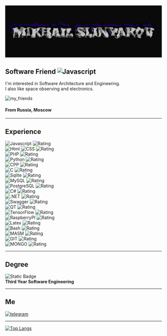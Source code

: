 [![Header](https://github.com/Slindess/Slindess/blob/main/assets/MS.png?raw=true)](https://vk.com/mikhailslinyakov)

## Software Friend ![Javascript](https://img.shields.io/badge/--000000?style=for-the-badge&logo=mcdonalds&color=FFFFFF)  
I'm interested in Software Architecture and Engineering.  
I also like space observing and electronics.  

![my_friends](https://github.com/user-attachments/assets/39b037ce-8e30-46e8-b78a-fd5c2aa2fbc6)
#### From Russia, Moscow
---
## Experience</br>
![Javascript](https://img.shields.io/badge/-JAVASCRIPT\(Vanilla\)-000000?style=for-the-badge&logo=javascript)
![Rating](https://img.shields.io/badge/★★★☆☆-yellow?style=for-the-badge)  
![Html](https://img.shields.io/badge/-Html-000000?style=for-the-badge&logo=HTML5&logoColor=FF7800)
![CSS](https://img.shields.io/badge/-CSS-000000?style=for-the-badge&logo=css3&logoColor=0042FF)
![Rating](https://img.shields.io/badge/★★★☆☆-yellow?style=for-the-badge)  
![PHP](https://img.shields.io/badge/-PHP-000000?style=for-the-badge&logo=php&logoColor=A6B0E9)
![Rating](https://img.shields.io/badge/★★★☆☆-yellow?style=for-the-badge)  
![Python](https://img.shields.io/badge/-Python-000000?style=for-the-badge&logo=python&logoColor=FF0078)
![Rating](https://img.shields.io/badge/★★★★☆-yellow?style=for-the-badge)  
![CPP](https://img.shields.io/badge/-C++-000000?style=for-the-badge&logo=c%2b%2b&logoColor=3900FF)
![Rating](https://img.shields.io/badge/★★★★☆-yellow?style=for-the-badge)  
![C](https://img.shields.io/badge/-C-000000?style=for-the-badge&logo=c&logoColor=FFF700)
![Rating](https://img.shields.io/badge/★★★★☆-yellow?style=for-the-badge)  
![Sqlite](https://img.shields.io/badge/-Sqlite-000000?style=for-the-badge&logo=%53%51%4c%69%74%65&logoColor=3900FF)
![Rating](https://img.shields.io/badge/★★★☆☆-yellow?style=for-the-badge)  
![MySQL](https://img.shields.io/badge/-MySQL-000000?style=for-the-badge&logo=mysql&logoColor=6BC7F2)
![Rating](https://img.shields.io/badge/★★★☆☆-yellow?style=for-the-badge)  
![PostgreSQL](https://img.shields.io/badge/-PostgreSQL-000000?style=for-the-badge&logo=postgresql&logoColor=578BBD)
![Rating](https://img.shields.io/badge/★★★☆☆-yellow?style=for-the-badge)  
![C#](https://img.shields.io/badge/-CSharp-000000?style=for-the-badge&logo=csharp&logoColor=8224ED)
![Rating](https://img.shields.io/badge/★★★☆☆-yellow?style=for-the-badge)  
![.NET](https://img.shields.io/badge/-.NET&ASP-000000?style=for-the-badge&logo=dotnet&logoColor=FA059C)
![Rating](https://img.shields.io/badge/★★☆☆☆-yellow?style=for-the-badge)  
![Swagger](https://img.shields.io/badge/-SWAGGER&OPENAPI-000000?style=for-the-badge&logo=swagger&logoColor=4AA62B)
![Rating](https://img.shields.io/badge/★★☆☆☆-yellow?style=for-the-badge)  
![QT](https://img.shields.io/badge/-QT-000000?style=for-the-badge&logo=qt&logoColor=0CF78E)
![Rating](https://img.shields.io/badge/★★★☆☆-yellow?style=for-the-badge)  
![TensorFlow](https://img.shields.io/badge/-TensorFlow-000000?style=for-the-badge&logo=tensorflow&logoColor=FFBB00)
![Rating](https://img.shields.io/badge/★☆☆☆☆-yellow?style=for-the-badge)  
![RaspberryPI](https://img.shields.io/badge/-RaspberryPI-000000?style=for-the-badge&logo=raspberrypi&logoColor=FF005D)
![Rating](https://img.shields.io/badge/★☆☆☆☆-yellow?style=for-the-badge)  
![Latex](https://img.shields.io/badge/-Latex-000000?style=for-the-badge&logo=latex&logoColor=A9D4A7)
![Rating](https://img.shields.io/badge/★★☆☆☆-yellow?style=for-the-badge)  
![Bash](https://img.shields.io/badge/-Bash-000000?style=for-the-badge&logo=gnubash&logoColor=A7B6D4)
![Rating](https://img.shields.io/badge/★★★☆☆-yellow?style=for-the-badge)  
![MASM](https://img.shields.io/badge/-MASM-000000?style=for-the-badge&logo=pastebin&logoColor=E1FAC5)
![Rating](https://img.shields.io/badge/★☆☆☆☆-yellow?style=for-the-badge)  
![GIT](https://img.shields.io/badge/-GIT-000000?style=for-the-badge&logo=git&logoColor=F26038)
![Rating](https://img.shields.io/badge/★★☆☆☆-yellow?style=for-the-badge)  
![MONGO](https://img.shields.io/badge/-MONGO-000000?style=for-the-badge&logo=mongodb&logoColor=2F9E58)
![Rating](https://img.shields.io/badge/★★☆☆☆-yellow?style=for-the-badge)  

---
## Degree</br>
![Static Badge](https://img.shields.io/badge/-BMSTU-000000?style=for-the-badge&logo=aeroflot&logoColor=FFFFFF)  
<b>Third Year Software Engineering</b>

---
## Me</br>
[![telegram](https://img.shields.io/badge/-telegram-000000?style=for-the-badge&logo=telegram&logoColor=FFFE00)](https://t.me/MikhailSlinyakov)

---

[![Top Langs](https://github-readme-stats.vercel.app/api/top-langs/?username=slindess&exclude_repo=Slindess.github.io,NIR_5SEM,REPO3&theme=highcontrast)](https://github.com/anuraghazra/github-readme-stats)
